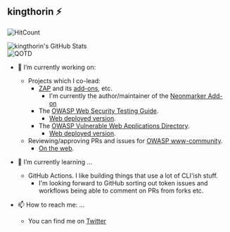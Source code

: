 ## kingthorin :zap:

<!--
**kingthorin/kingthorin** is a ✨ _special_ ✨ repository because its `README.md` (this file) appears on your GitHub profile.

Here are some ideas to get you started:

- 🔭 I’m currently working on ...
- 🌱 I’m currently learning ...
- 👯 I’m looking to collaborate on ...
- 🤔 I’m looking for help with ...
- 💬 Ask me about ...
- 📫 How to reach me: ...
- 😄 Pronouns: ...
- ⚡ Fun fact: ...
-->
![HitCount](http://hits.dwyl.com/kingthorin/kingthorin.svg)

![kingthorin's GitHub Stats](https://github-readme-stats.vercel.app/api?username=kingthorin)<br>
![QOTD](image.png)

- 🔭 I’m currently working on:
  - Projects which I co-lead:
    - [ZAP](https://github.com/zaproxy/zaproxy) and its [add-ons](https://github.com/zaproxy/zap-extensions), etc.
      - I'm currently the author/maintainer of the [Neonmarker Add-on](https://github.com/kingthorin/neonmarker)
    - The [OWASP Web Security Testing Guide](https://github.com/OWASP/wstg).
      - [Web deployed version](https://owasp.org/www-project-web-security-testing-guide/).
    - The [OWASP Vulnerable Web Applications Directory](https://github.com/OWASP/OWASP-VWAD).
      - [Web deployed version](https://owasp.org/www-project-vulnerable-web-applications-directory/).
  - Reviewing/approving PRs and issues for [OWASP www-community](https://github.com/OWASP/www-community).
    - [On the web](https://owasp.org/www-community/).

- 🌱 I’m currently learning ...
  - GitHub Actions. I like building things that use a lot of CLI'ish stuff.
    - I'm looking forward to GitHub sorting out token issues and workflows being able to comment on PRs from forks etc.

- 📫 How to reach me: ...
  - You can find me on [Twitter](https://twitter.com/kingthorin_rm)

